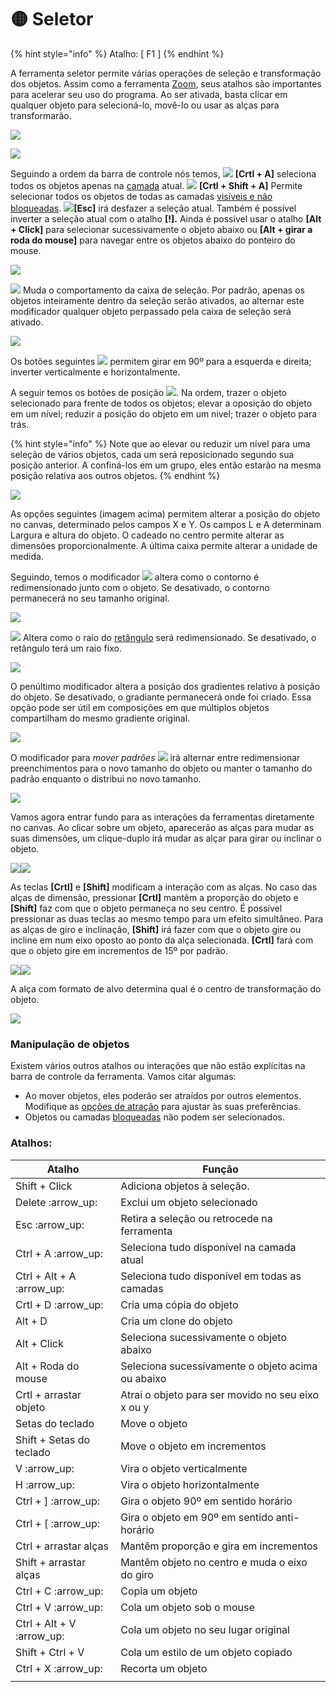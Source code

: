 # 🟡 Seletor

{% hint style="info" %}
Atalho: \[ F1 ]
{% endhint %}

A ferramenta seletor permite várias operações de seleção e transformação dos objetos. Assim como a ferramenta [Zoom](zoom.md), seus atalhos são importantes para acelerar seu uso do programa. Ao ser ativada, basta clicar em qualquer objeto para selecioná-lo, movê-lo ou usar as alças para transformarão.

![](<../.gitbook/assets/Peek 01-07-2022 13-33.gif>)

![](../.gitbook/assets/1)

Seguindo a ordem da barra de controle nós temos, ![](<../.gitbook/assets/image (49) (1).png>) **\[Crtl + A]** seleciona todos os objetos apenas na [camada](../paineis/camadas-e-objetos.md) atual. ![](<../.gitbook/assets/image (45) (1) (1).png>) **\[Crtl + Shift + A]** Permite selecionar todos os objetos de todas as camadas [visíveis e não bloqueadas](../paineis/camadas-e-objetos.md#visivel-e-bloqueado). ![](<../.gitbook/assets/image (17) (1) (1).png>)**\[Esc]** irá desfazer a seleção atual. Também é possível inverter a seleção atual com o atalho **\[!].**  Ainda é possível usar o atalho **\[Alt + Click]** para selecionar sucessivamente o objeto abaixo ou **\[Alt + girar a roda do mouse]** para navegar entre os objetos abaixo do ponteiro do mouse.

![](<../.gitbook/assets/Peek 01-07-2022 14-40.gif>)

![](<../.gitbook/assets/image (20) (1) (1).png>) Muda o comportamento da caixa de seleção. Por padrão, apenas os objetos inteiramente dentro da seleção serão ativados, ao alternar este modificador qualquer objeto perpassado pela caixa de seleção será ativado.

![](<../.gitbook/assets/Peek 01-07-2022 13-39.gif>)

Os botões seguintes ![](<../.gitbook/assets/image (36) (1) (1).png>) permitem girar em 90º para a esquerda e direita; inverter verticalmente e horizontalmente.&#x20;

A seguir temos os botões de posição ![](<../.gitbook/assets/image (27) (1).png>). Na ordem, trazer o objeto selecionado para frente de todos os objetos; elevar a oposição do objeto em um nível; reduzir a posição do objeto em um nivel; trazer o objeto para trás.

{% hint style="info" %}
Note que ao elevar ou reduzir um nível para uma seleção de vários objetos, cada um será reposicionado segundo sua posição anterior. A confiná-los em um grupo, eles então estarão na mesma posição relativa aos outros objetos.
{% endhint %}

![](<../.gitbook/assets/image (42) (1).png>)

As opções seguintes (imagem acima) permitem alterar a posição do objeto no canvas, determinado pelos campos X e Y. Os campos L e A determinam Largura e altura do objeto. O cadeado no centro permite alterar as dimensões proporcionalmente. A última caixa permite alterar a unidade de medida.

Seguindo, temos o modificador ![](<../.gitbook/assets/image (37) (1) (1).png>) altera como o contorno é redimensionado junto com o objeto. Se desativado, o contorno permanecerá no seu tamanho original.

![](<../.gitbook/assets/Peek 01-07-2022 14-03.gif>)

![](<../.gitbook/assets/image (52) (1) (1).png>) Altera como o raio do [retângulo](retangulo.md) será redimensionado. Se desativado, o retângulo terá um raio fixo.&#x20;

![](<../.gitbook/assets/Peek 01-07-2022 14-04.gif>)

O penúltimo modificador altera a posição dos gradientes relativo à posição do objeto. Se desativado, o gradiante permanecerá onde foi criado. Essa opção pode ser útil em composições em que múltiplos objetos compartilham do mesmo gradiente original.

![](<../.gitbook/assets/Peek 01-07-2022 14-10.gif>)

O modificador para _mover padrões_ ![](../.gitbook/assets/2) irá alternar entre redimensionar preenchimentos para o novo tamanho do objeto ou manter o tamanho do padrão enquanto o distribui no novo tamanho.

![](../.gitbook/assets/3)

Vamos agora entrar fundo para as interações da ferramentas diretamente no canvas. Ao clicar sobre um objeto, aparecerão as alças para mudar as suas dimensões, um clique-duplo irá mudar as alçar para girar ou inclinar o objeto.

![](<../.gitbook/assets/image (35) (1).png>)![](<../.gitbook/assets/image (58) (1).png>)

As teclas **\[Crtl]** e **\[Shift]** modificam a interação com as alças. No caso das alças de dimensão, pressionar **\[Crtl]** mantêm a proporção do objeto e **\[Shift]** faz com que o objeto permaneça no seu centro. É possível pressionar as duas teclas ao mesmo tempo para um efeito simultâneo. Para as alças de giro e inclinação, **\[Shift]** irá fazer com que o objeto gire ou incline em num eixo oposto ao ponto da alça selecionada. **\[Crtl]** fará com que o objeto gire em incrementos de 15º por padrão.

![](<../.gitbook/assets/Peek 01-07-2022 14-54.gif>)![](<../.gitbook/assets/Peek 01-07-2022 14-59.gif>)

A alça com formato de alvo determina qual é o centro de transformação do objeto.&#x20;

![](<../.gitbook/assets/Peek 01-07-2022 15-04.gif>)

### Manipulação de objetos <a href="#_fzh6itdyg8ba" id="_fzh6itdyg8ba"></a>

Existem vários outros atalhos ou interações que não estão explícitas na barra de controle da ferramenta. Vamos citar algumas:&#x20;



* Ao mover objetos, eles poderão ser atraídos por outros elementos. Modifique as [opções de atração](../configuracoes-de-atracao.md) para ajustar às suas preferências.&#x20;
* Objetos ou camadas [bloqueadas](../paineis/camadas-e-objetos.md#visivel-e-bloqueado) não podem ser selecionados.

### Atalhos:

| Atalho                     | Função                                             |
| -------------------------- | -------------------------------------------------- |
| Shift + Click              | Adiciona objetos à seleção.                        |
| Delete :arrow\_up:         | Exclui um objeto selecionado                       |
| Esc :arrow\_up:            | Retira a seleção ou retrocede na ferramenta        |
| Ctrl + A :arrow\_up:       | Seleciona tudo disponível na camada atual          |
| Ctrl + Alt + A :arrow\_up: | Seleciona tudo disponível em todas as camadas      |
| Crtl + D :arrow\_up:       | Cria uma cópia do objeto                           |
| Alt + D                    | Cria um clone do objeto                            |
| Alt + Click                | Seleciona sucessivamente o objeto abaixo           |
| Alt + Roda do mouse        | Seleciona sucessivamente o objeto acima ou abaixo  |
| Crtl + arrastar objeto     | Atrai o objeto para ser movido no seu eixo x ou y  |
| Setas do teclado           | Move o objeto                                      |
| Shift + Setas do teclado   | Move o objeto em incrementos                       |
| V :arrow\_up:              | Vira o objeto verticalmente                        |
| H :arrow\_up:              | Vira o objeto horizontalmente                      |
| Ctrl + ] :arrow\_up:       | Gira o objeto 90º em sentido horário               |
| Ctrl + \[ :arrow\_up:      | Gira o objeto em 90º em sentido anti-horário       |
| Ctrl + arrastar alças      | Mantêm proporção e gira em incrementos             |
| Shift + arrastar alças     | Mantêm objeto no centro e muda o eixo do giro      |
| Ctrl + C :arrow\_up:       | Copia um objeto                                    |
| Ctrl + V :arrow\_up:       | Cola um objeto sob o mouse                         |
| Ctrl + Alt + V :arrow\_up: | Cola um objeto no seu lugar original               |
| Shift + Ctrl + V           | Cola um estilo de um objeto copiado                |
| Ctrl + X :arrow\_up:       | Recorta um objeto                                  |
|                            |                                                    |



